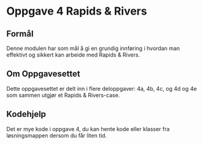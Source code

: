 # Oppgave 4 Rapids & Rivers

## Formål
Denne modulen har som mål å gi en grundig innføring i hvordan man effektivt og sikkert kan arbeide med Rapids & Rivers.

## Om Oppgavesettet
Dette oppgavesettet er delt inn i flere deloppgaver: 4a, 4b, 4c, og 4d og 4e som sammen utgjør et Rapids & Rivers-case.

## Kodehjelp
Det er mye kode i oppgave 4, du kan hente kode eller klasser fra løsningsmappen dersom du får liten tid.